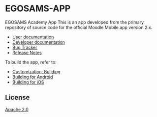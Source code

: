 # EGOSAMS-APP
EGOSAMS Academy App
This is an app developed from the primary repository of source code for the official Moodle Mobile app version 2.x.

* [User documentation](http://docs.moodle.org/en/Mobile_app)
* [Developer documentation](http://docs.moodle.org/dev/Moodle_Mobile)
* [Bug Tracker](https://tracker.moodle.org/browse/MOBILE)
* [Release Notes](http://docs.moodle.org/dev/Moodle_Mobile_Release_Notes)

To build the app, refer to:

* [Customization: Building](http://docs.moodle.org/dev/Moodle_Mobile_Customization#Building)
* [Building for Android](http://docs.moodle.org/dev/Moodle_Mobile_Building_the_app_for_Android)
* [Building for iOS](http://docs.moodle.org/dev/Moodle_Mobile_Building_the_app_for_iOS)

License
-------

[Apache 2.0](http://www.apache.org/licenses/LICENSE-2.0)
